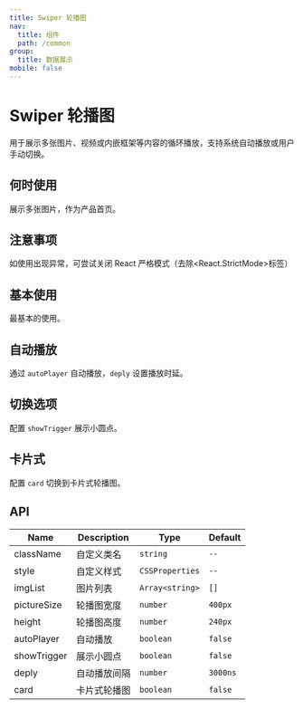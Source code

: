 ```yaml
---
title: Swiper 轮播图
nav:
  title: 组件
  path: /common
group:
  title: 数据展示
mobile: false
---
```


# Swiper 轮播图

用于展示多张图片、视频或内嵌框架等内容的循环播放，支持系统自动播放或用户手动切换。

## 何时使用

展示多张图片，作为产品首页。

## 注意事项

如使用出现异常，可尝试关闭 React 严格模式（去除<React.StrictMode>标签）

## 基本使用

最基本的使用。

<code src="./demos/index1.tsx"></code>

## 自动播放

通过 `autoPlayer` 自动播放，`deply` 设置播放时延。

<code src="./demos/index2.tsx"></code>

## 切换选项

配置 `showTrigger` 展示小圆点。

<code src="./demos/index3.tsx"></code>

## 卡片式

配置 `card` 切换到卡片式轮播图。

<code src="./demos/index4.tsx"></code>

## API

| Name        | Description  | Type            | Default  |
| ----------- | ------------ | --------------- | -------- |
| className   | 自定义类名   | `string`        | `--`     |
| style       | 自定义样式   | `CSSProperties` | `--`     |
| imgList     | 图片列表     | `Array<string>` | `[]`     |
| pictureSize | 轮播图宽度   | `number`        | `400px`  |
| height      | 轮播图高度   | `number`        | `240px`  |
| autoPlayer  | 自动播放     | `boolean`       | `false`  |
| showTrigger | 展示小圆点   | `boolean`       | `false`  |
| deply       | 自动播放间隔 | `number`        | `3000ns` |
| card        | 卡片式轮播图 | `boolean`       | `false`  |
